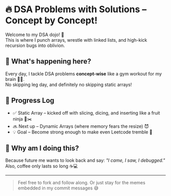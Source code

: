 # 🔥 DSA Problems with Solutions – Concept by Concept!

Welcome to my DSA dojo! 🥋  
This is where I punch arrays, wrestle with linked lists, and high-kick recursion bugs into oblivion.

## 🧠 What's happening here?

Every day, I tackle DSA problems **concept-wise** like a gym workout for my brain 🏋️‍♂️.  
No skipping leg day, and definitely no skipping static arrays!

## 📅 Progress Log

- ✅ Static Array – kicked off with slicing, dicing, and inserting like a fruit ninja 🍉✂️  
- 🔜 Next up – Dynamic Arrays (where memory fears the resize) 😈  
- 💡 Goal – Become strong enough to make even Leetcode tremble 😤

## 🤪 Why am I doing this?

Because future me wants to look back and say: 
_"I came, I saw, I debugged."_ 
Also, coffee only lasts so long ☕💻
 
---

> Feel free to fork and follow along. 
> Or just stay for the memes embedded in my commit messages 😅

